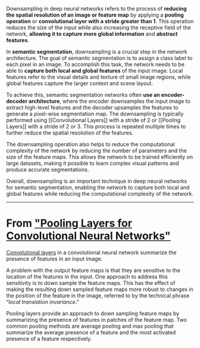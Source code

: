 Downsampling in deep neural networks refers to the process of **reducing the spatial resolution of an image or feature map** by applying a **pooling operation** or **convolutional layer with a stride greater than 1**. This operation reduces the size of the input while also increasing the receptive field of the network, **allowing it to capture more global information** and **abstract features**.

In **semantic segmentation**, downsampling is a crucial step in the network architecture. The goal of semantic segmentation is to assign a class label to each pixel in an image. To accomplish this task, the network needs to be able to **capture both local and global features** of the input image. Local features refer to the visual details and texture of small image regions, while global features capture the larger context and scene layout.

To achieve this, semantic segmentation networks often **use an encoder-decoder architecture**, where the encoder downsamples the input image to extract high-level features and the decoder upsamples the features to generate a pixel-wise segmentation map. The downsampling is typically performed using [[Convolutional Layers]] with a stride of 2 or [[Pooling Layers]] with a stride of 2 or 3. This process is repeated multiple times to further reduce the spatial resolution of the features.

The downsampling operation also helps to reduce the computational complexity of the network by reducing the number of parameters and the size of the feature maps. This allows the network to be trained efficiently on large datasets, making it possible to learn complex visual patterns and produce accurate segmentations.

Overall, downsampling is an important technique in deep neural networks for semantic segmentation, enabling the network to capture both local and global features while reducing the computational complexity of the network.

---

# From ["Pooling Layers for Convolutional Neural Networks"](https://machinelearningmastery.com/pooling-layers-for-convolutional-neural-networks/)

[Convolutional layers](https://machinelearningmastery.com/convolutional-layers-for-deep-learning-neural-networks/) in a convolutional neural network summarize the presence of features in an input image.

A problem with the output feature maps is that they are sensitive to the location of the features in the input. One approach to address this sensitivity is to down sample the feature maps. This has the effect of making the resulting down sampled feature maps more robust to changes in the position of the feature in the image, referred to by the technical phrase “_local translation invariance_.”

Pooling layers provide an approach to down sampling feature maps by summarizing the presence of features in patches of the feature map. Two common pooling methods are average pooling and max pooling that summarize the average presence of a feature and the most activated presence of a feature respectively.